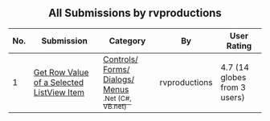 ﻿<div align="center">

## All Submissions by rvproductions

</div>

No.  | Submission | Category | By   | User Rating
---- | ---------- | -------- | ---- | -----------
1 | [Get Row Value of a Selected ListView Item<br />](https://github.com/Planet-Source-Code/rvproductions-get-row-value-of-a-selected-listview-item__10-4144) | [Controls/ Forms/ Dialogs/ Menus<br /><sup>.Net (C#, VB.net)</sup>](../ByCategory/controls-forms-dialogs-menus__10-3.md) | rvproductions | 4.7 (14 globes from 3 users)
